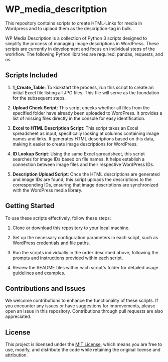 # WP_media_descritption
This repository contains scripts to create HTML-Links for media in Wordpress and to uplaod them as the description-tag in bulk.

WP Media Description is a collection of Python 3 scripts designed to simplify the process of managing image descriptions in WordPress. These scripts are currently in development and focus on individual steps of the workflow. The following Python libraries are required: pandas, requests, and os.

## Scripts Included

1. **1_Create_Table**: To kickstart the process, run this script to create an initial Excel file listing all JPG files. This file will serve as the foundation for the subsequent steps.

2. **Upload Check Script**: This script checks whether all files from the specified folder have already been uploaded to WordPress. It provides a list of missing files directly in the console for easy identification.

3. **Excel to HTML Description Script**: This script takes an Excel spreadsheet as input, specifically looking at columns containing image names and links. It generates HTML descriptions based on this data, making it easier to create image descriptions for WordPress.

4. **ID Lookup Script**: Using the same Excel spreadsheet, this script searches for image IDs based on file names. It helps establish a connection between image files and their respective WordPress IDs.

5. **Description Upload Script**: Once the HTML descriptions are generated and image IDs are found, this script uploads the descriptions to the corresponding IDs, ensuring that image descriptions are synchronized with the WordPress media library.

## Getting Started

To use these scripts effectively, follow these steps:

1. Clone or download this repository to your local machine.

2. Set up the necessary configuration parameters in each script, such as WordPress credentials and file paths.

3. Run the scripts individually in the order described above, following the prompts and instructions provided within each script.

4. Review the README files within each script's folder for detailed usage guidelines and examples.

## Contributions and Issues

We welcome contributions to enhance the functionality of these scripts. If you encounter any issues or have suggestions for improvements, please open an issue in this repository. Contributions through pull requests are also appreciated.

## License

This project is licensed under the [MIT License](LICENSE), which means you are free to use, modify, and distribute the code while retaining the original license and attribution.

